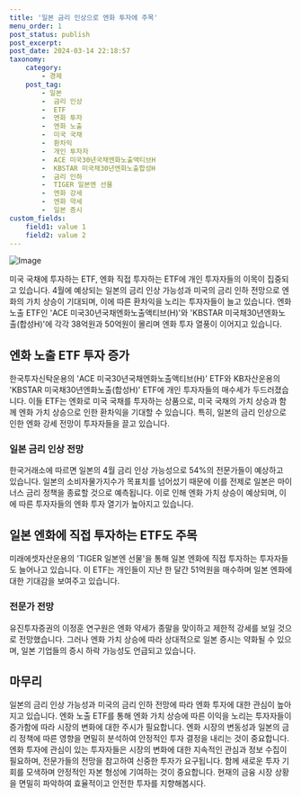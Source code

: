 ```yaml
---
title: '일본 금리 인상으로 엔화 투자에 주목'
menu_order: 1
post_status: publish
post_excerpt: 
post_date: 2024-03-14 22:18:57
taxonomy:
    category:
        - 경제
    post_tag:
        - 일본
        -  금리 인상
        -  ETF
        -  엔화 투자
        -  엔화 노출
        -  미국 국채
        -  환차익
        -  개인 투자자
        -  ACE 미국30년국채엔화노출액티브H
        -  KBSTAR 미국채30년엔화노출합성H
        -  금리 인하
        -  TIGER 일본엔 선물
        -  엔화 강세
        -  엔화 약세
        -  일본 증시
custom_fields:
    field1: value 1
    field2: value 2
---
```


![Image](https://imgnews.pstatic.net/image/366/2024/03/14/0000977710_001_20240314100114908.JPG?type=w647)

미국 국채에 투자하는 ETF, 엔화 직접 투자하는 ETF에 개인 투자자들의 이목이 집중되고 있습니다. 4월에 예상되는 일본의 금리 인상 가능성과 미국의 금리 인하 전망으로 엔화의 가치 상승이 기대되며, 이에 따른 환차익을 노리는 투자자들이 늘고 있습니다. 엔화 노출 ETF인 'ACE 미국30년국채엔화노출액티브(H)'와 'KBSTAR 미국채30년엔화노출(합성H)'에 각각 38억원과 50억원이 몰리며 엔화 투자 열풍이 이어지고 있습니다.
## 엔화 노출 ETF 투자 증가
한국투자신탁운용의 'ACE 미국30년국채엔화노출액티브(H)' ETF와 KB자산운용의 'KBSTAR 미국채30년엔화노출(합성H)' ETF에 개인 투자자들의 매수세가 두드러졌습니다. 이들 ETF는 엔화로 미국 국채를 투자하는 상품으로, 미국 국채의 가치 상승과 함께 엔화 가치 상승으로 인한 환차익을 기대할 수 있습니다. 특히, 일본의 금리 인상으로 인한 엔화 강세 전망이 투자자들을 끌고 있습니다.
### 일본 금리 인상 전망
한국거래소에 따르면 일본의 4월 금리 인상 가능성으로 54%의 전문가들이 예상하고 있습니다. 일본의 소비자물가지수가 목표치를 넘어섰기 때문에 이를 전제로 일본은 마이너스 금리 정책을 종료할 것으로 예측됩니다. 이로 인해 엔화 가치 상승이 예상되며, 이에 따른 투자자들의 엔화 투자 열기가 높아지고 있습니다.
## 일본 엔화에 직접 투자하는 ETF도 주목
미래에셋자산운용의 'TIGER 일본엔 선물'을 통해 일본 엔화에 직접 투자하는 투자자들도 늘어나고 있습니다. 이 ETF는 개인들이 지난 한 달간 51억원을 매수하며 일본 엔화에 대한 기대감을 보여주고 있습니다.
### 전문가 전망
유진투자증권의 이정훈 연구원은 엔화 약세가 종말을 맞이하고 제한적 강세를 보일 것으로 전망했습니다. 그러나 엔화 가치 상승에 따라 상대적으로 일본 증시는 약화될 수 있으며, 일본 기업들의 증시 하락 가능성도 언급되고 있습니다.
## 마무리
일본의 금리 인상 가능성과 미국의 금리 인하 전망에 따라 엔화 투자에 대한 관심이 높아지고 있습니다. 엔화 노출 ETF를 통해 엔화 가치 상승에 따른 이익을 노리는 투자자들이 증가함에 따라 시장의 변화에 대한 주시가 필요합니다. 엔화 시장의 변동성과 일본의 금리 정책에 따른 영향을 면밀히 분석하여 안정적인 투자 결정을 내리는 것이 중요합니다. 엔화 투자에 관심이 있는 투자자들은 시장의 변화에 대한 지속적인 관심과 정보 수집이 필요하며, 전문가들의 전망을 참고하여 신중한 투자가 요구됩니다. 함께 새로운 투자 기회를 모색하며 안정적인 자본 형성에 기여하는 것이 중요합니다. 현재의 금융 시장 상황을 면밀히 파악하여 효율적이고 안전한 투자를 지향해봅시다.
